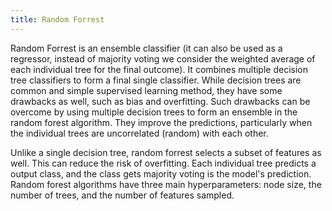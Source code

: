 ```yaml
---
title: Random Forrest
---
```

Random Forrest is an ensemble classifier (it can also be used as a regressor,
instead of majority voting we consider the weighted average of each individual
tree for the final outcome). It combines multiple decision tree classifiers to
form a final single classifier. While decision trees are common and simple
supervised learning method, they have some drawbacks as well, such as bias and
overfitting. Such drawbacks can be overcome by using multiple decision trees to
form an ensemble in the random forest algorithm. They improve the predictions,
particularly when the individual trees are uncorrelated (random) with each
other.

Unlike a single decision tree, random forrest selects a subset of features as
well. This can reduce the risk of overfitting. Each individual tree predicts a
output class, and the class gets majority voting is the model's prediction.
Random forest algorithms have three main hyperparameters: node size, the number
of trees, and the number of features sampled.

